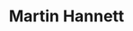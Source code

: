 ---
title: "Martin Hannett"
summary: "English record producer . Best known as the innovative in-house producer at Factory Records between 1978 and 1981, Martin Hannett was personally responsible for the 'Factory sound' of that era. Hannett produced nearly every band on the roster at the time: Joy Division, New Order, A Certain Ratio, Section 25, Durutti Column and OMD. Following internal financial conflicts Hannett left Factory in 1982, but would later return to produce Happy Mondays. Aside from Factory artists Hannett produced many other bands, including Buzzcocks, Magazine, U2 and John Cooper Clarke. After years of drug related problems, Hannett died in 1991 of heart failure. That same year Factory issued a compilation of Hannett's finest production moments, since then there have been two further Hannett compilations."
image: "martin-hannett.jpg"
apple_music_artist_url: "https://music.apple.com/gb/artist/martin-hannett/29524937"
wikipedia_url: "https://en.wikipedia.org/wiki/Martin_Hannett"
---